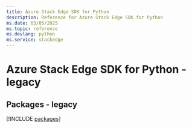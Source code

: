 ```yaml
---
title: Azure Stack Edge SDK for Python
description: Reference for Azure Stack Edge SDK for Python
ms.date: 03/05/2025
ms.topic: reference
ms.devlang: python
ms.service: stackedge
---
```

# Azure Stack Edge SDK for Python - legacy
## Packages - legacy
[!INCLUDE [packages](stack-edge-index.md)]